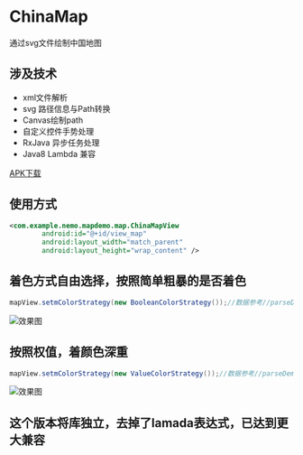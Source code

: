 # ChinaMap
通过svg文件绘制中国地图
## 涉及技术
* xml文件解析
* svg 路径信息与Path转换
* Canvas绘制path
* 自定义控件手势处理
* RxJava 异步任务处理
* Java8 Lambda 兼容

[APK下载](https://raw.githubusercontent.com/ljying/ChinaMap/master/screenshot/sample.apk)

## 使用方式
```xml
<com.example.nemo.mapdemo.map.ChinaMapView
        android:id="@+id/view_map"
        android:layout_width="match_parent"
        android:layout_height="wrap_content" />
```



## 着色方式自由选择，按照简单粗暴的是否着色
```java
mapView.setmColorStrategy(new BooleanColorStrategy());//数据参考//parseDemoData2
```
![效果图](./screenshot/effect2.png)
## 按照权值，着颜色深重
```java
mapView.setmColorStrategy(new ValueColorStrategy());//数据参考//parseDemoData
```
![效果图](./screenshot/effect.png)



## 这个版本将库独立，去掉了lamada表达式，已达到更大兼容

